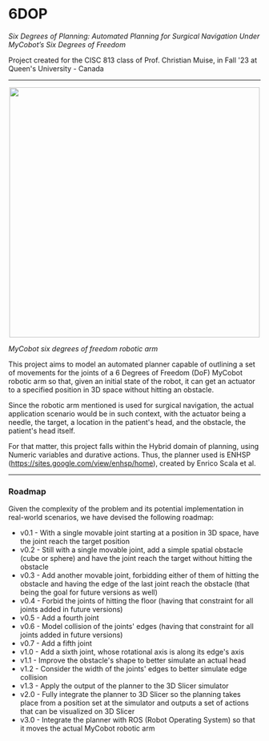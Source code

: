 # 6DOP
_Six Degrees of Planning: Automated Planning for Surgical Navigation Under MyCobot’s Six Degrees of Freedom_

Project created for the CISC 813 class of Prof. Christian Muise, in Fall '23 at Queen's University - Canada

---

<p align="center">
  <a href="https://shop.elephantrobotics.com/en-ca/products/mycobot-pi-worlds-smallest-and-lightest-six-axis-collaborative-robot"><img src="https://shop.elephantrobotics.com/cdn/shop/products/myCobot280Pi_d059bf49-0c40-402b-ae52-3617c81d2cc7_1000x.png?v=1676893070" align="middle" width="500" ></a>
</p>

_MyCobot six degrees of freedom robotic arm_

This project aims to model an automated planner capable of outlining a set of movements for the joints of a 6 Degrees of Freedom (DoF) MyCobot robotic arm so that, given an initial state of the robot, it can get an actuator to a specified position in 3D space without hitting an obstacle.

Since the robotic arm mentioned is used for surgical navigation, the actual application scenario would be in such context, with the actuator being a needle, the target, a location in the patient's head, and the obstacle, the patient's head itself.

For that matter, this project falls within the Hybrid domain of planning, using Numeric variables and durative actions. Thus, the planner used is ENHSP (https://sites.google.com/view/enhsp/home), created by Enrico Scala et al.

---

### Roadmap

Given the complexity of the problem and its potential implementation in real-world scenarios, we have devised the following roadmap:

- v0.1 - With a single movable joint starting at a position in 3D space, have the joint reach the target position
- v0.2 - Still with a single movable joint, add a simple spatial obstacle (cube or sphere) and have the joint reach the target without hitting the obstacle
- v0.3 - Add another movable joint, forbidding either of them of hitting the obstacle and having the edge of the last joint reach the obstacle (that being the goal for future versions as well)
- v0.4 - Forbid the joints of hitting the floor (having that constraint for all joints added in future versions)
- v0.5 - Add a fourth joint
- v0.6 - Model collision of the joints' edges (having that constraint for all joints added in future versions)
- v0.7 - Add a fifth joint
- v1.0 - Add a sixth joint, whose rotational axis is along its edge's axis
- v1.1 - Improve the obstacle's shape to better simulate an actual head
- v1.2 - Consider the width of the joints' edges to better simulate edge collision
- v1.3 - Apply the output of the planner to the 3D Slicer simulator
- v2.0 - Fully integrate the planner to 3D Slicer so the planning takes place from a position set at the simulator and outputs a set of actions that can be visualized on 3D Slicer
- v3.0 - Integrate the planner with ROS (Robot Operating System) so that it moves the actual MyCobot robotic arm

